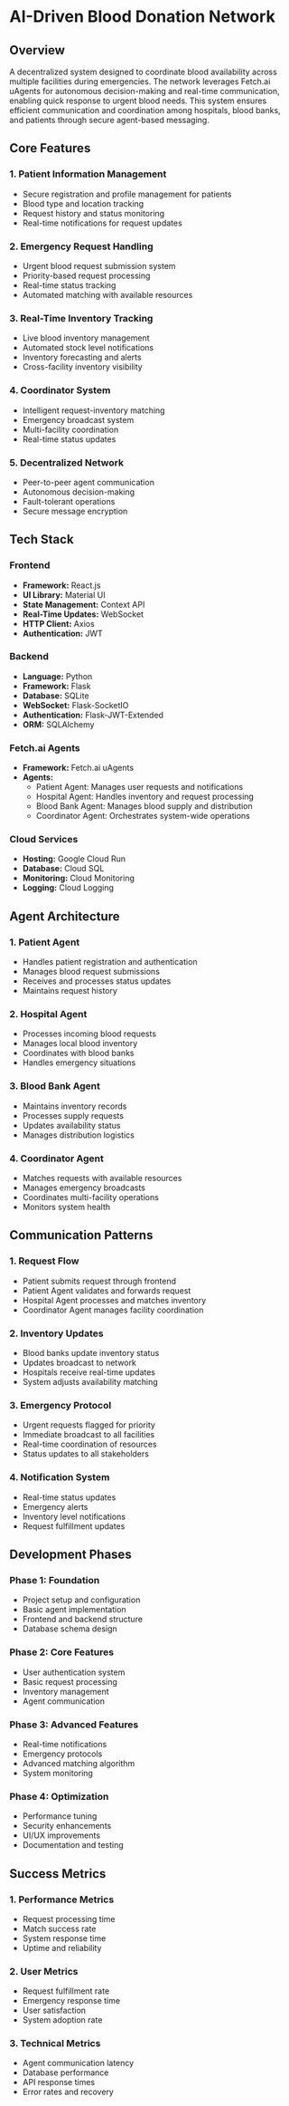 # AI-Driven Blood Donation Network

## Overview

A decentralized system designed to coordinate blood availability across multiple facilities during emergencies. The network leverages Fetch.ai uAgents for autonomous decision-making and real-time communication, enabling quick response to urgent blood needs. This system ensures efficient communication and coordination among hospitals, blood banks, and patients through secure agent-based messaging.

## Core Features

### 1. Patient Information Management
- Secure registration and profile management for patients
- Blood type and location tracking
- Request history and status monitoring
- Real-time notifications for request updates

### 2. Emergency Request Handling
- Urgent blood request submission system
- Priority-based request processing
- Real-time status tracking
- Automated matching with available resources

### 3. Real-Time Inventory Tracking
- Live blood inventory management
- Automated stock level notifications
- Inventory forecasting and alerts
- Cross-facility inventory visibility

### 4. Coordinator System
- Intelligent request-inventory matching
- Emergency broadcast system
- Multi-facility coordination
- Real-time status updates

### 5. Decentralized Network
- Peer-to-peer agent communication
- Autonomous decision-making
- Fault-tolerant operations
- Secure message encryption

## Tech Stack

### Frontend
- **Framework:** React.js
- **UI Library:** Material UI
- **State Management:** Context API
- **Real-Time Updates:** WebSocket
- **HTTP Client:** Axios
- **Authentication:** JWT

### Backend
- **Language:** Python
- **Framework:** Flask
- **Database:** SQLite
- **WebSocket:** Flask-SocketIO
- **Authentication:** Flask-JWT-Extended
- **ORM:** SQLAlchemy

### Fetch.ai Agents
- **Framework:** Fetch.ai uAgents
- **Agents:**
  - Patient Agent: Manages user requests and notifications
  - Hospital Agent: Handles inventory and request processing
  - Blood Bank Agent: Manages blood supply and distribution
  - Coordinator Agent: Orchestrates system-wide operations

### Cloud Services
- **Hosting:** Google Cloud Run
- **Database:** Cloud SQL
- **Monitoring:** Cloud Monitoring
- **Logging:** Cloud Logging

## Agent Architecture

### 1. Patient Agent
- Handles patient registration and authentication
- Manages blood request submissions
- Receives and processes status updates
- Maintains request history

### 2. Hospital Agent
- Processes incoming blood requests
- Manages local blood inventory
- Coordinates with blood banks
- Handles emergency situations

### 3. Blood Bank Agent
- Maintains inventory records
- Processes supply requests
- Updates availability status
- Manages distribution logistics

### 4. Coordinator Agent
- Matches requests with available resources
- Manages emergency broadcasts
- Coordinates multi-facility operations
- Monitors system health

## Communication Patterns

### 1. Request Flow
- Patient submits request through frontend
- Patient Agent validates and forwards request
- Hospital Agent processes and matches inventory
- Coordinator Agent manages facility coordination

### 2. Inventory Updates
- Blood banks update inventory status
- Updates broadcast to network
- Hospitals receive real-time updates
- System adjusts availability matching

### 3. Emergency Protocol
- Urgent requests flagged for priority
- Immediate broadcast to all facilities
- Real-time coordination of resources
- Status updates to all stakeholders

### 4. Notification System
- Real-time status updates
- Emergency alerts
- Inventory level notifications
- Request fulfillment updates

## Development Phases

### Phase 1: Foundation
- Project setup and configuration
- Basic agent implementation
- Frontend and backend structure
- Database schema design

### Phase 2: Core Features
- User authentication system
- Basic request processing
- Inventory management
- Agent communication

### Phase 3: Advanced Features
- Real-time notifications
- Emergency protocols
- Advanced matching algorithm
- System monitoring

### Phase 4: Optimization
- Performance tuning
- Security enhancements
- UI/UX improvements
- Documentation and testing

## Success Metrics

### 1. Performance Metrics
- Request processing time
- Match success rate
- System response time
- Uptime and reliability

### 2. User Metrics
- Request fulfillment rate
- Emergency response time
- User satisfaction
- System adoption rate

### 3. Technical Metrics
- Agent communication latency
- Database performance
- API response times
- Error rates and recovery
